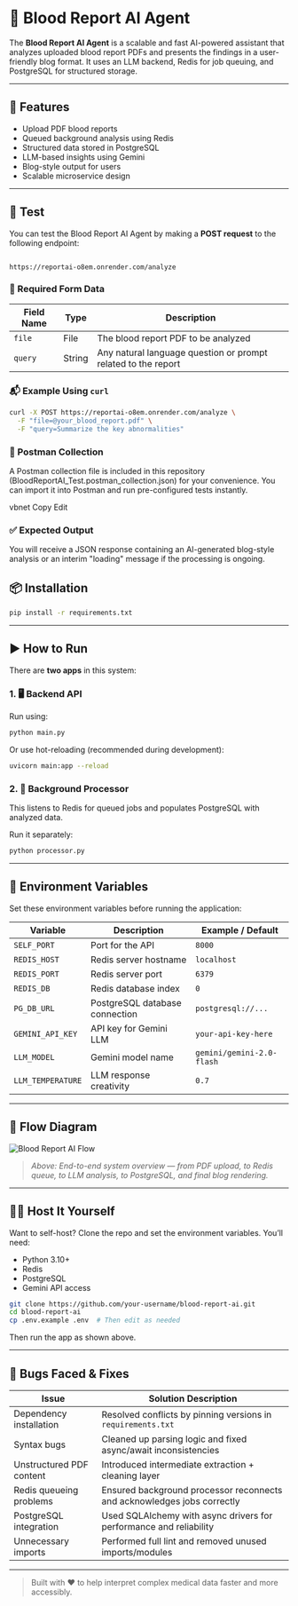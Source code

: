 # 🧬 Blood Report AI Agent

The **Blood Report AI Agent** is a scalable and fast AI-powered assistant that analyzes uploaded blood report PDFs and presents the findings in a user-friendly blog format. It uses an LLM backend, Redis for job queuing, and PostgreSQL for structured storage.

---

## 🚀 Features

- Upload PDF blood reports
- Queued background analysis using Redis
- Structured data stored in PostgreSQL
- LLM-based insights using Gemini
- Blog-style output for users
- Scalable microservice design

---

## 🧪 Test

You can test the Blood Report AI Agent by making a **POST request** to the following endpoint:

```

https://reportai-o8em.onrender.com/analyze

````

### 🔧 Required Form Data

| Field Name | Type   | Description                            |
|------------|--------|----------------------------------------|
| `file`     | File   | The blood report PDF to be analyzed    |
| `query`    | String | Any natural language question or prompt related to the report |

### 📬 Example Using `curl`

```bash
curl -X POST https://reportai-o8em.onrender.com/analyze \
  -F "file=@your_blood_report.pdf" \
  -F "query=Summarize the key abnormalities"
````

### 🧪 Postman Collection
A Postman collection file is included in this repository (BloodReportAI_Test.postman_collection.json) for your convenience.
You can import it into Postman and run pre-configured tests instantly.

vbnet
Copy
Edit

### ✅ Expected Output

You will receive a JSON response containing an AI-generated blog-style analysis or an interim "loading" message if the processing is ongoing.


## 📦 Installation

```bash
pip install -r requirements.txt
````

---

## ▶️ How to Run

There are **two apps** in this system:

### 1. 🖥️ Backend API

Run using:

```bash
python main.py
```

Or use hot-reloading (recommended during development):

```bash
uvicorn main:app --reload
```

### 2. 🧠 Background Processor

This listens to Redis for queued jobs and populates PostgreSQL with analyzed data.

Run it separately:

```bash
python processor.py
```

---

## 🔐 Environment Variables

Set these environment variables before running the application:

| Variable          | Description                    | Example / Default         |
| ----------------- | ------------------------------ | ------------------------- |
| `SELF_PORT`       | Port for the API               | `8000`                    |
| `REDIS_HOST`      | Redis server hostname          | `localhost`               |
| `REDIS_PORT`      | Redis server port              | `6379`                    |
| `REDIS_DB`        | Redis database index           | `0`                       |
| `PG_DB_URL`       | PostgreSQL database connection | `postgresql://...`        |
| `GEMINI_API_KEY`  | API key for Gemini LLM         | `your-api-key-here`       |
| `LLM_MODEL`       | Gemini model name              | `gemini/gemini-2.0-flash` |
| `LLM_TEMPERATURE` | LLM response creativity        | `0.7`                     |

---

## 🧭 Flow Diagram

![Blood Report AI Flow](./assets/flow-diagram.png)

> *Above: End-to-end system overview — from PDF upload, to Redis queue, to LLM analysis, to PostgreSQL, and final blog rendering.*

---

## 🧑‍💻 Host It Yourself

Want to self-host? Clone the repo and set the environment variables. You’ll need:

* Python 3.10+
* Redis
* PostgreSQL
* Gemini API access

```bash
git clone https://github.com/your-username/blood-report-ai.git
cd blood-report-ai
cp .env.example .env  # Then edit as needed
```

Then run the app as shown above.

---

## 🐞 Bugs Faced & Fixes

| Issue                    | Solution Description                                                    |
| ------------------------ | ----------------------------------------------------------------------- |
| Dependency installation  | Resolved conflicts by pinning versions in `requirements.txt`            |
| Syntax bugs              | Cleaned up parsing logic and fixed async/await inconsistencies          |
| Unstructured PDF content | Introduced intermediate extraction + cleaning layer                     |
| Redis queueing problems  | Ensured background processor reconnects and acknowledges jobs correctly |
| PostgreSQL integration   | Used SQLAlchemy with async drivers for performance and reliability      |
| Unnecessary imports      | Performed full lint and removed unused imports/modules                  |

---

> Built with ❤️ to help interpret complex medical data faster and more accessibly.

